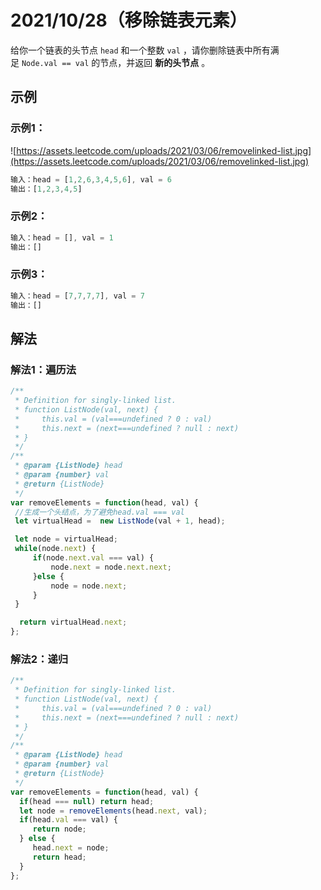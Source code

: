 # 2021/10/28（移除链表元素）

给你一个链表的头节点 `head` 和一个整数 `val` ，请你删除链表中所有满足 `Node.val == val` 的节点，并返回 **新的头节点** 。

## 示例

### 示例1：

![https://assets.leetcode.com/uploads/2021/03/06/removelinked-list.jpg](https://assets.leetcode.com/uploads/2021/03/06/removelinked-list.jpg)

```jsx
输入：head = [1,2,6,3,4,5,6], val = 6
输出：[1,2,3,4,5]
```

### 示例2：

```jsx
输入：head = [], val = 1
输出：[]
```

### 示例3：

```jsx
输入：head = [7,7,7,7], val = 7
输出：[]
```

## 解法

### 解法1：遍历法

```jsx
/**
 * Definition for singly-linked list.
 * function ListNode(val, next) {
 *     this.val = (val===undefined ? 0 : val)
 *     this.next = (next===undefined ? null : next)
 * }
 */
/**
 * @param {ListNode} head
 * @param {number} val
 * @return {ListNode}
 */
var removeElements = function(head, val) {
 //生成一个头结点，为了避免head.val === val
 let virtualHead =  new ListNode(val + 1, head);

 let node = virtualHead;
 while(node.next) {
     if(node.next.val === val) {
         node.next = node.next.next;
     }else {
         node = node.next;
     }
 }

  return virtualHead.next;
};
```

### 解法2：递归

```jsx
/**
 * Definition for singly-linked list.
 * function ListNode(val, next) {
 *     this.val = (val===undefined ? 0 : val)
 *     this.next = (next===undefined ? null : next)
 * }
 */
/**
 * @param {ListNode} head
 * @param {number} val
 * @return {ListNode}
 */
var removeElements = function(head, val) {
  if(head === null) return head;
  let node = removeElements(head.next, val);
  if(head.val === val) {
     return node;
  } else {
     head.next = node;
     return head;
  }
};
```